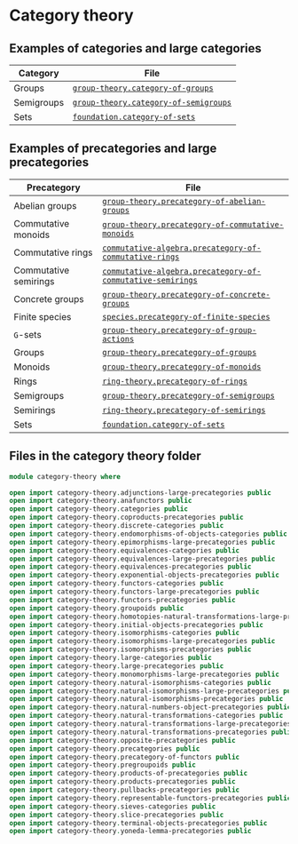 # Category theory

## Examples of categories and large categories

| Category   | File                                                                            |
| ---------- | ------------------------------------------------------------------------------- |
| Groups     | [`group-theory.category-of-groups`](group-theory.category-of-groups.md)         |
| Semigroups | [`group-theory.category-of-semigroups`](group-theory.category-of-semigroups.md) |
| Sets       | [`foundation.category-of-sets`](foundation.category-of-sets.md)                 |

## Examples of precategories and large precategories

| Precategory           | File                                                                                                                      |
| --------------------- | ------------------------------------------------------------------------------------------------------------------------- |
| Abelian groups        | [`group-theory.precategory-of-abelian-groups`](group-theory.precategory-of-abelian-groups.md)                             |
| Commutative monoids   | [`group-theory.precategory-of-commutative-monoids`](group-theory.precategory-of-commutative-monoids.md)                   |
| Commutative rings     | [`commutative-algebra.precategory-of-commutative-rings`](commutative-algebra.precategory-of-commutative-rings.md)         |
| Commutative semirings | [`commutative-algebra.precategory-of-commutative-semirings`](commutative-algebra.precategory-of-commutative-semirings.md) |
| Concrete groups       | [`group-theory.precategory-of-concrete-groups`](group-theory.precategory-of-concrete-groups.md)                           |
| Finite species        | [`species.precategory-of-finite-species`](species.precategory-of-finite-species.md)                                       |
| `G`-sets              | [`group-theory.precategory-of-group-actions`](group-theory.precategory-of-group-actions.md)                               |
| Groups                | [`group-theory.precategory-of-groups`](group-theory.precategory-of-groups.md)                                             |
| Monoids               | [`group-theory.precategory-of-monoids`](group-theory.precategory-of-monoids.md)                                           |
| Rings                 | [`ring-theory.precategory-of-rings`](ring-theory.precategory-of-rings.md)                                                 |
| Semigroups            | [`group-theory.precategory-of-semigroups`](group-theory.precategory-of-semigroups.md)                                     |
| Semirings             | [`ring-theory.precategory-of-semirings`](ring-theory.precategory-of-semirings.md)                                         |
| Sets                  | [`foundation.category-of-sets`](foundation.category-of-sets.md)                                                           |

## Files in the category theory folder

```agda
module category-theory where

open import category-theory.adjunctions-large-precategories public
open import category-theory.anafunctors public
open import category-theory.categories public
open import category-theory.coproducts-precategories public
open import category-theory.discrete-categories public
open import category-theory.endomorphisms-of-objects-categories public
open import category-theory.epimorphisms-large-precategories public
open import category-theory.equivalences-categories public
open import category-theory.equivalences-large-precategories public
open import category-theory.equivalences-precategories public
open import category-theory.exponential-objects-precategories public
open import category-theory.functors-categories public
open import category-theory.functors-large-precategories public
open import category-theory.functors-precategories public
open import category-theory.groupoids public
open import category-theory.homotopies-natural-transformations-large-precategories public
open import category-theory.initial-objects-precategories public
open import category-theory.isomorphisms-categories public
open import category-theory.isomorphisms-large-precategories public
open import category-theory.isomorphisms-precategories public
open import category-theory.large-categories public
open import category-theory.large-precategories public
open import category-theory.monomorphisms-large-precategories public
open import category-theory.natural-isomorphisms-categories public
open import category-theory.natural-isomorphisms-large-precategories public
open import category-theory.natural-isomorphisms-precategories public
open import category-theory.natural-numbers-object-precategories public
open import category-theory.natural-transformations-categories public
open import category-theory.natural-transformations-large-precategories public
open import category-theory.natural-transformations-precategories public
open import category-theory.opposite-precategories public
open import category-theory.precategories public
open import category-theory.precategory-of-functors public
open import category-theory.pregroupoids public
open import category-theory.products-of-precategories public
open import category-theory.products-precategories public
open import category-theory.pullbacks-precategories public
open import category-theory.representable-functors-precategories public
open import category-theory.sieves-categories public
open import category-theory.slice-precategories public
open import category-theory.terminal-objects-precategories public
open import category-theory.yoneda-lemma-precategories public
```
